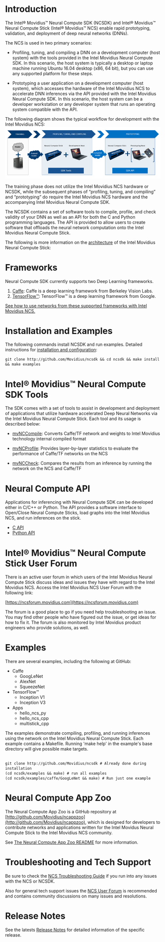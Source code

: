 
<a name="Introduction"></a>
# Introduction 
The Intel® Movidius™ Neural Compute SDK (NCSDK) and Intel® Movidius™ Neural Compute Stick (Intel® Movidius™ NCS) enable rapid prototyping, validation, and deployment of deep neural networks (DNNs).

The NCS is used in two primary scenarios:
- Profiling, tuning, and compiling a DNN on a development computer (host system) with the tools provided in the Intel Movidius Neural Compute SDK. In this scenario, the host system is typically a desktop or laptop machine running Ubuntu 16.04 desktop (x86, 64 bit), but you can use any supported platform for these steps.

- Prototyping a user application on a development computer (host system), which accesses the hardware of the Intel Movidius NCS to accelerate DNN inferences via the API provided with the Intel Movidius Neural Compute SDK. In this scenario, the host system can be a developer workstation or any developer system that runs an operating system compatible with the API. 

The following diagram shows the typical workflow for development with the Intel Movidius NCS:
![](images/ncs_workflow.jpg)

The training phase does not utilize the Intel Movidius NCS hardware or NCSDK, while the subsequent phases of “profiling, tuning, and compiling” and “prototyping” do require the Intel Movidius NCS hardware and the accompanying Intel Movidius Neural Compute SDK.

The NCSDK contains a set of software tools to compile, profile, and check validity of your DNN as well as an API for both the C and Python programming languages. The API is provided to allow users to create software that offloads the neural network computation onto the Intel Movidius Neural Compute Stick.

The following is more information on the [architecture](ncs1arch.md) of the Intel Movidius Neural Compute Stick:

<a name="Frameworks"></a>
# Frameworks
Neural Compute SDK currently supports two Deep Learning frameworks.
1. [Caffe](Caffe.md): Caffe is a deep learning framework from Berkeley Vision Labs.
2. [TensorFlow™](TensorFlow.md): TensorFlow™ is a deep learning framework from Google.

[See how to use networks from these supported frameworks with Intel Movidius NCS.](configure_network.md)


<a name="InstallAndExamples"></a>
# Installation and Examples 
The following commands install NCSDK and run examples. Detailed instructions for [installation and configuration](install.md):

```
git clone http://github.com/Movidius/ncsdk && cd ncsdk && make install && make examples

```
<a name="NcSdkTools"></a>
# Intel® Movidius™ Neural Compute SDK Tools
The SDK comes with a set of tools to assist in development and deployment of applications that utilize hardware accelerated Deep Neural Networks via the Intel Movidius Neural Compute Stick. Each tool and its usage is described below:

* [mvNCCompile](tools/compile.md): Converts Caffe/TF network and weights to Intel Movidius technology internal compiled format

* [mvNCProfile](tools/profile.md): Provides layer-by-layer statistics to evaluate the performance of Caffe/TF networks on the NCS

* [mvNCCheck](tools/check.md): Compares the results from an inference by running the network on the NCS and Caffe/TF

<a name="NcApi"></a>
# Neural Compute API
Applications for inferencing with Neural Compute SDK can be developed either in C/C++ or Python. The API provides a software interface to Open/Close Neural Compute Sticks, load graphs into the Intel Movidius NCS, and run inferences on the stick.

* [C API](c_api/readme.md)
* [Python API](py_api/readme.md)

<a name="UserForum"></a>
# Intel® Movidius™ Neural Compute Stick User Forum

There is an active user forum in which users of the Intel Movidius Neural Compute Stick discuss ideas and issues they have with regard to the Intel Movidius NCS. Access the Intel Movidius NCS User Forum with the following link:

[https://ncsforum.movidius.com](https://ncsforum.movidius.com)

The forum is a good place to go if you need help troubleshooting an issue. You may find other people who have figured out the issue, or get ideas for how to fix it. The forum is also monitored by Intel Movidius product engineers who provide solutions, as well.

<a name="Examples"></a>
# Examples

There are several examples, including the following at GitHub:
* Caffe
  * GoogLeNet
  * AlexNet
  * SqueezeNet
* TensorFlow™
  * Inception V1
  * Inception V3
* Apps
  * hello_ncs_py
  * hello_ncs_cpp
  * multistick_cpp

The examples demonstrate compiling, profiling, and running inferences using the network on the Intel Movidius Neural Compute Stick.
Each example contains a Makefile. Running 'make help' in the example's base directory will give possible make targets.

```

git clone http://github.com/Movidius/ncsdk # Already done during installation
(cd ncsdk/examples && make) # run all examples
(cd ncsdk/examples/caffe/GoogLeNet && make) # Run just one example

```

<a name="AppZoo"></a>
# Neural Compute App Zoo
The Neural Compute App Zoo is a GitHub repository at [http://github.com/Movidius/ncappzoo](http://github.com/Movidius/ncappzoo), which is designed for developers to contribute networks and applications written for the Intel Movidus Neural Compute Stick to the Intel Movidius NCS community.

See [The Neural Compute App Zoo README](https://github.com/Movidius/ncappzoo/blob/master/README.md) for more information.

<a name="TroubleShooting"></a>
# Troubleshooting and Tech Support
Be sure to check the [NCS Troubleshooting Guide](https://ncsforum.movidius.com/discussion/370/intel-ncs-troubleshooting-help-and-guidelines#latest) if you run into any issues with the NCS or NCSDK.

Also for general tech support issues the [NCS User Forum](https://developer.movidius.com/forums) is recommended and contains community discussions on many issues and resolutions.

<a name="ReleaseNotes"></a>
# Release Notes
See the latests [Release Notes](release_notes.md) for detailed information of the specific release.
